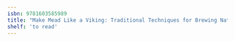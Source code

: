 ```yaml
---
isbn: 9781603585989
title: "Make Mead Like a Viking: Traditional Techniques for Brewing Natural, Wild-Fermented, Honey-Based Wines and Beers"
shelf: 'to read'
---
```

